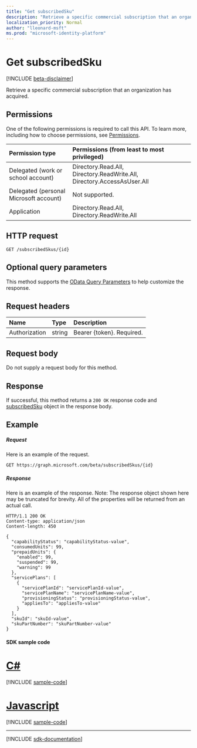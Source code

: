 ```yaml
---
title: "Get subscribedSku"
description: "Retrieve a specific commercial subscription that an organization has acquired."
localization_priority: Normal
author: "lleonard-msft"
ms.prod: "microsoft-identity-platform"
---
```


# Get subscribedSku

[!INCLUDE [beta-disclaimer](../../includes/beta-disclaimer.md)]

Retrieve a specific commercial subscription that an organization has acquired.

## Permissions
One of the following permissions is required to call this API. To learn more, including how to choose permissions, see [Permissions](/graph/permissions-reference).


|Permission type      | Permissions (from least to most privileged)              |
|:--------------------|:---------------------------------------------------------|
|Delegated (work or school account) | Directory.Read.All, Directory.ReadWrite.All, Directory.AccessAsUser.All    |
|Delegated (personal Microsoft account) | Not supported.    |
|Application | Directory.Read.All, Directory.ReadWrite.All |

## HTTP request
<!-- { "blockType": "ignored" } -->
```http
GET /subscribedSkus/{id}
```
## Optional query parameters
This method supports the [OData Query Parameters](https://developer.microsoft.com/graph/docs/concepts/query_parameters) to help customize the response.
## Request headers
| Name       | Type | Description|
|:-----------|:------|:----------|
| Authorization  | string  | Bearer {token}. Required. |

## Request body
Do not supply a request body for this method.

## Response

If successful, this method returns a `200 OK` response code and [subscribedSku](../resources/subscribedsku.md) object in the response body.
## Example
##### Request
Here is an example of the request.
<!-- {
  "blockType": "request",
  "name": "get_subscribedsku"
}-->
```http
GET https://graph.microsoft.com/beta/subscribedSkus/{id}
```
##### Response
Here is an example of the response. Note: The response object shown here may be truncated for brevity. All of the properties will be returned from an actual call.
<!-- {
  "blockType": "response",
  "truncated": true,
  "@odata.type": "microsoft.graph.subscribedSku"
} -->
```http
HTTP/1.1 200 OK
Content-type: application/json
Content-length: 450

{
  "capabilityStatus": "capabilityStatus-value",
  "consumedUnits": 99,
  "prepaidUnits": {
    "enabled": 99,
    "suspended": 99,
    "warning": 99
  },
  "servicePlans": [
    {
      "servicePlanId": "servicePlanId-value",
      "servicePlanName": "servicePlanName-value",
      "provisioningStatus": "provisioningStatus-value",
      "appliesTo": "appliesTo-value"
    }
  ],
  "skuId": "skuId-value",
  "skuPartNumber": "skuPartNumber-value"
}
```
#### SDK sample code
# [C#](#tab/cs)
[!INCLUDE [sample-code](../includes/get_subscribedsku-Cs-snippets.md)]

# [Javascript](#tab/javascript)
[!INCLUDE [sample-code](../includes/get_subscribedsku-Javascript-snippets.md)]

---

[!INCLUDE [sdk-documentation](../includes/snippets_sdk_documentation_link.md)]

<!-- uuid: 8fcb5dbc-d5aa-4681-8e31-b001d5168d79
2015-10-25 14:57:30 UTC -->
<!--
{
  "type": "#page.annotation",
  "description": "Get subscribedSku",
  "keywords": "",
  "section": "documentation",
  "tocPath": "",
  "suppressions": [
    "Error: /api-reference/beta/api/subscribedsku-get.md:\r\n      BookmarkMissing: '[#tab/cs](C#)'. Did you mean: #c (score: 5)",
    "Error: /api-reference/beta/api/subscribedsku-get.md:\r\n      BookmarkMissing: '[#tab/javascript](Javascript)'. Did you mean: #javascript (score: 4)"
  ]
}
-->
